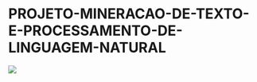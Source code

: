 # PROJETO-MINERACAO-DE-TEXTO-E-PROCESSAMENTO-DE-LINGUAGEM-NATURAL

![]("https://legaltechnobrasil.com.br/wp-content/uploads/2019/05/processament-de-linguagem-natural-dos-contratos.png")
